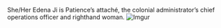 She/Her
Edena Ji is Patience’s attaché, the colonial administrator’s chief operations officer and righthand woman.
![Imgur](https://i.imgur.com/Nm5VEYI.png)